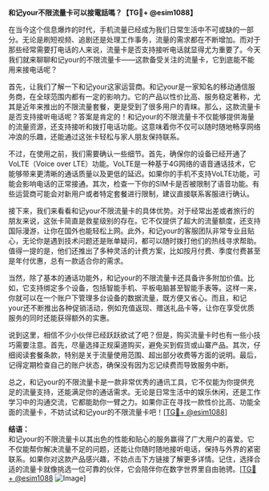 **和记your不限流量卡可以接電話嗎？【TG💪+ @esim1088】**

在当今这个信息爆炸的时代，手机流量已经成为我们日常生活中不可或缺的一部分。无论是刷短视频、追剧还是处理工作事务，流量的需求都在不断增加。而对于那些经常需要打电话的人来说，流量卡是否支持接听电话就显得尤为重要了。今天我们就来聊聊和记your的不限流量卡——这款备受关注的流量卡，它到底能不能用来接电话呢？

首先，让我们了解一下和记your这家运营商。和记your是一家知名的移动通信服务商，在全球范围内都有一定的影响力。它的产品以性价比高、服务稳定著称，尤其是近年来推出的不限流量套餐，更是受到了很多用户的青睐。那么，这款流量卡是否支持接听电话呢？答案是肯定的！和记your的不限流量卡不仅能够提供海量的流量资源，还支持接听和拨打电话功能。这意味着你不仅可以随时随地畅享网络冲浪的乐趣，还能通过这张卡轻松与家人朋友保持联系。

不过，在使用之前，我们需要确认一些细节。首先，确保你的设备已经开通了VoLTE（Voice over LTE）功能。VoLTE是一种基于4G网络的语音通话技术，它能够带来更清晰的通话质量以及更低的延迟。如果你的手机不支持VoLTE功能，可能会影响电话的正常接通。其次，检查一下你的SIM卡是否被限制了语音功能。有些运营商可能会对新用户或者特定套餐进行限制，建议直接联系客服进行确认。

接下来，我们来看看和记your不限流量卡的具体优势。对于经常出差或者旅行的朋友来说，这张卡简直是救星级别的存在。它不仅提供了超大的流量额度，还支持国际漫游，让你在国外也能轻松上网。此外，和记your的客服团队非常专业且贴心，无论你是遇到技术问题还是账单疑问，都可以随时拨打他们的热线寻求帮助。值得一提的是，他们还推出了多种灵活的计费方案，比如按月付费、季度付费甚至是年付优惠，总有一款适合你的需求。

当然，除了基本的通话功能外，和记your的不限流量卡还具备许多附加价值。比如，它支持绑定多个设备，包括智能手机、平板电脑甚至智能手表等。这样一来，你就可以在一个账户下管理多台设备的数据流量，既方便又省心。而且，和记your还不断推出各种促销活动，例如充值返现、赠送礼品卡等，让你在享受优质服务的同时还能获得额外的实惠。

说到这里，相信不少小伙伴已经跃跃欲试了吧？但是，购买流量卡时也有一些小技巧需要注意。首先，尽量选择正规渠道购买，避免买到假货或山寨产品。其次，仔细阅读套餐条款，特别是关于流量使用范围、超出部分收费等方面的说明。最后，记得定期检查自己的账户状态，确保没有因为忘记续费而导致服务中断。

总之，和记your的不限流量卡是一款非常优秀的通讯工具，它不仅能为你提供充足的流量支持，还能满足你的通话需求。无论是日常生活中的娱乐休闲，还是工作学习中的沟通交流，它都能助你一臂之力。如果你正在寻找一款性价比高、功能全面的流量卡，不妨试试和记your的不限流量卡吧！[[TG💪+ @esim1088](https://t.me/s/esim1088)]

**结语：**  
和记your的不限流量卡以其出色的性能和贴心的服务赢得了广大用户的喜爱。它不仅能帮你解决流量不足的问题，还能让你随时随地接听电话，保持与外界的紧密联系。如果你对这款产品感兴趣，不妨点击下方链接了解更多详情。记住，选择合适的流量卡就像挑选一位可靠的伙伴，它会陪伴你在数字世界里自由驰骋。[[TG💪+ @esim1088](https://t.me/s/esim1088) ![Image](https://i.postimg.cc/4NQfJmqS/Snipaste-2025-05-13-00-14-12.png)]